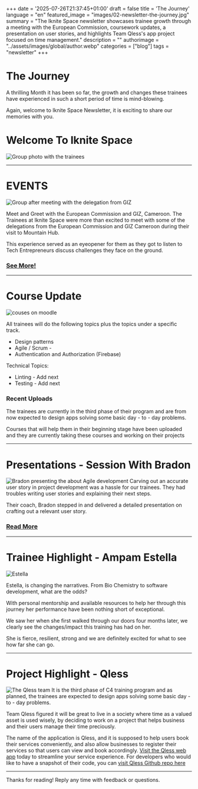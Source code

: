 +++
date = '2025-07-26T21:37:45+01:00'
draft = false
title = 'The Journey'
language =  "en"
featured_image = "images/02-newsletter-the-journey.jpg"
summary = "The Iknite Space newsletter showcases trainee growth through a meeting with the European Commission, coursework updates, a presentation on user stories, and highlights Team Qless's app project focused on time management."
description = ""
authorimage = "../assets/images/global/author.webp"
categories = ["blog"]
tags = "newsletter"
+++


# The Journey
A thrilling Month it has been so far, the growth and changes these trainees have experienced in such a short period of time is mind-blowing. 

Again, welcome to Iknite Space Newsletter, it is exciting to share our memories with you. 
 
# Welcome To Iknite Space
![Group photo with the trainees](./group-2.jpg)

--------------

# EVENTS

![Group after meeting with the delegation from GIZ](giz.jpg)

Meet and Greet with the European Commission and GIZ, Cameroon.
The Trainees at Iknite Space were more than excited to meet with some of the delegations from the European Commission and GIZ Cameroon during their visit to Mountain Hub.

This experience served as an eyeopener for them as they got to listen to Tech Entrepreneurs discuss challenges they face on the ground. 
### [See More!](https://www.facebook.com/iknite.space/posts/pfbid02UGXDrBCeNmoZp2BbwAsESeFd7kZB9yrmrnfpHspyM4BuNw6WnG9ePfPkvXGWHSjal?rdid=s38Cx31oVuSKWqja)

---------------------------

# Course Update

![couses on moodle](./courses.jpg)

All trainees will do the following topics plus the topics under a specific track.

* Design patterns
* Agile / Scrum - 
* Authentication and Authorization (Firebase)

Technical Topics:
* Linting - Add next
* Testing - Add next
	
### Recent Uploads
The trainees are currently in the third phase of their program and are from now expected to design apps solving some basic day - to - day problems.

Courses that will help them in their beginning stage have been uploaded and they are currently taking these courses and working on their projects

------------------------	

# Presentations - Session With Bradon
![Bradon presenting the about Agile development](./bradon.jpg)
Carving out an accurate user story in project development was a hassle for our trainees. They had troubles writing user stories and explaining their next steps. 

Their coach, Bradon stepped in and delivered a detailed presentation on crafting out a relevant user story.
### [Read More](https://www.facebook.com/iknite.space/posts/pfbid02ufSRAnx992EXvjUFQ3pcRZbvWK4XATj64PTyKd1XYMtoGbLcMC9PUReyQNbmWzdul?rdid=mtgvFmLTcZxZoLbV)


-------------------

# Trainee Highlight - Ampam Estella
![Estella](./estella.jpg)
	
Estella, is changing the narratives. From Bio Chemistry to software development, what are the odds?

With personal mentorship and available resources to help her through this journey her performance have been nothing short of exceptional.

We saw her when she first walked through our doors four months later, we clearly see the changes/impact this training has had on her. 

She is fierce, resilient, strong and we are definitely excited for what to see how far she can go.

--------------

# Project Highlight -  Qless
![The Qless team](./qless.jpg)
It is the third phase of C4 training program and as planned, the trainees are expected to design apps solving some basic day - to - day problems.

Team Qless figured it will be great to live in a society where time as a valued asset is used wisely, by deciding to work on a project that helps business and their users manage their time preciously.

The name of the application is Qless, and it is supposed to help users book their services conveniently, and also allow businesses to register their services so that users can view and book accordingly. [Visit the Qless web app](https://queueless.xyz) today to streamline your service experience. For developers who would like to have a snapshot of their code, you can [visit Qless Github repo here](https://github.com/Iknite-Space/queueless)


------------
Thanks for reading! Reply any time with feedback or questions.


